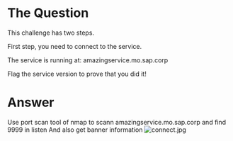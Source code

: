 # The Question
This challenge has two steps.

First step, you need to connect to the service.

The service is running at:  amazingservice.mo.sap.corp

Flag the service version to prove that you did it!

# Answer
Use port scan tool of nmap to scann amazingservice.mo.sap.corp and find 9999 in listen
And also get banner information
![connect.jpg](https://github.wdf.sap.corp/piercezhangx/CTF/blob/master/Artificial_intelligence/CONNECT/connect.jpg)

